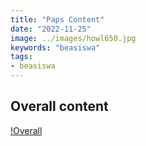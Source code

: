 ```yaml
---
title: "Paps Content"
date: "2022-11-25"
image: ../images/howl650.jpg
keywords: "beasiswa"
tags:
- beasiswa
---
```


## Overall content

[!Overall](../images/overal.png)


